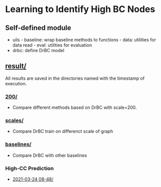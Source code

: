 # Learning to Identify High BC Nodes

## Self-defined module

- uils
        - baseline: wrap baseline methods to functions
        - data: utilities for data read
        - eval: utilities for evaluation
- drbc: define DrBC model

## [result/](result)

All results are saved in the directories named with the timestamp of execution.

### [200/](result/200/)
- Compare different methods based on DrBC with scale=200.


### [scales/](result/scales/)
- Compare DrBC train on differenct scale of graph


### [baselines/](result/baseline/)
- Compare DrBC with other baselines


### High-CC Prediction
- [2021-03-24 08-48/](result/2021-03-24%2008-48/)

